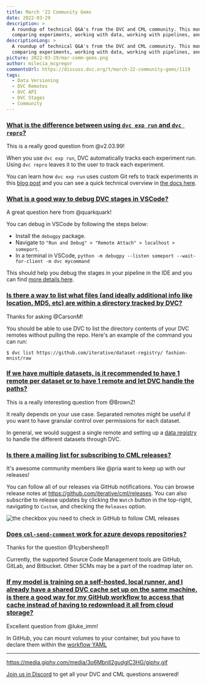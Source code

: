 ```yaml
---
title: March '22 Community Gems
date: 2022-03-29
description: >
  A roundup of technical Q&A's from the DVC and CML community. This month:
  comparing experiments, working with data, working with pipelines, and more.
descriptionLong: >
  A roundup of technical Q&A's from the DVC and CML community. This month:
  comparing experiments, working with data, working with pipelines, and more.
picture: 2022-03-29/mar-comm-gems.png
author: milecia_mcgregor
commentsUrl: https://discuss.dvc.org/t/march-22-community-gems/1119
tags:
  - Data Versioning
  - DVC Remotes
  - DVC API
  - DVC Stages
  - Community
---
```


### [What is the difference between using `dvc exp run` and `dvc repro`?](https://discord.com/channels/485586884165107732/485596304961962003/939070512322195456)

This is a really good question from @v2.03.99!

When you use `dvc exp run`, DVC automatically tracks each experiment run. Using
`dvc repro` leaves it to the user to track each experiment.

You can learn how `dvc exp run` uses custom Git refs to track experiments in
this [blog post](https://dvc.org/blog/experiment-refs) and you can see a quick
technical overview in
[the docs here](https://dvc.org/doc/user-guide/experiment-management/experiments-overview).

### [What is a good way to debug DVC stages in VSCode?](https://discord.com/channels/485586884165107732/485596304961962003/939269709780643861)

A great question here from @quarkquark!

You can debug in VSCode by following the steps below:

- Install the `debugpy` package.
- Navigate to `"Run and Debug" > "Remote Attach" > localhost > someport`.
- In a terminal in VSCode,
  `python -m debugpy --listen someport --wait-for-client -m dvc mycommand`

This should help you debug the stages in your pipeline in the IDE and you can
find
[more details here](https://github.com/iterative/dvc/wiki/Debugging-DVC-interactively).

### [Is there a way to list what files (and ideally additional info like location, MD5, etc) are within a directory tracked by DVC?](https://discord.com/channels/485586884165107732/485596304961962003/940318136568258650)

Thanks for asking @CarsonM!

You should be able to use DVC to list the directory contents of your DVC remotes
without pulling the repo. Here's an example of the command you can run:

```dvc
$ dvc list https://github.com/iterative/dataset-registry/ fashion-mnist/raw
```

### [If we have multiple datasets, is it recommended to have 1 remote per dataset or to have 1 remote and let DVC handle the paths?](https://discord.com/channels/485586884165107732/485596304961962003/943213340195434546)

This is a really interesting question from @BrownZ!

It really depends on your use case. Separated remotes might be useful if you
want to have granular control over permissions for each dataset.

In general, we would suggest a single remote and setting up a
[data registry](https://dvc.org/doc/use-cases/data-registries) to handle the
different datasets through DVC.

### [Is there a mailing list for subscribing to CML releases?](https://discord.com/channels/485586884165107732/728693131557732403/939215540591927337)

It's awesome community members like @pria want to keep up with our releases!

You can follow all of our releases via GitHub notifications. You can browse
release notes at <https://github.com/iterative/cml/releases>. You can also
subscribe to release updates by clicking the `Watch` button in the top-right,
navigating to `Custom`, and checking the `Releases` option.

![the checkbox you need to check in GitHub to follow CML releases](2022-03-29/cml_release_follow.png)

### [Does `cml-send-comment` work for azure devops repositories?](https://discord.com/channels/485586884165107732/728693131557732403/947986936994353293)

Thanks for the question @1cybersheep1!

Currently, the supported Source Code Management tools are GitHub, GitLab, and
Bitbucket. Other SCMs may be a part of the roadmap later on.

### [If my model is training on a self-hosted, local runner, and I already have a shared DVC cache set up on the same machine, is there a good way for my GitHub workflow to access that cache instead of having to redownload it all from cloud storage?](https://discord.com/channels/485586884165107732/728693131557732403/951240652035883008)

Excellent question from @luke_imm!

In GitHub, you can mount volumes to your container, but you have to declare them
within the
[workflow YAML](https://docs.github.com/en/actions/using-workflows/workflow-syntax-for-github-actions#example-running-a-job-within-a-container)

---

https://media.giphy.com/media/3o6Mbnll2gudglC3HG/giphy.gif

[Join us in Discord](https://discord.com/invite/dvwXA2N) to get all your DVC and
CML questions answered!
